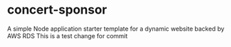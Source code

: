 # concert-sponsor
A simple Node application starter template for a dynamic website backed by AWS RDS
This is a test change for commit
